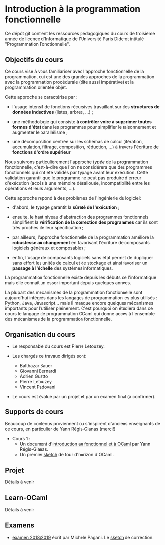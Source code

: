 # Introduction à la programmation fonctionnelle

Ce dépôt git contient les ressources pédagogiques du cours de troisième
année de licence d'Informatique de l'Université Paris Diderot intitulé
"Programmation Fonctionnelle".

## Objectifs du cours

Ce cours vise à vous familiariser avec l'approche fonctionnelle de la
programmation, qui est une des grandes approches de la programmation
avec la programmation procédurale (dite aussi impérative) et la
programmation orientée objet.

Cette approche se caractérise par :

- l'usage intensif de fonctions récursives travaillant sur des **structures de données
  inductives** (listes, arbres, ...) ;

- une méthodologie qui consiste **à contrôler voire à supprimer toutes
  formes d'état** dans les programmes pour simplifier le raisonnement
  et augmenter le parallélisme ;

- une décomposition centrée sur les schémas de calcul (itération,
  accumulation, filtrage, composition, réduction, ...) à travers
  l'écriture de **fonctions d'ordre supérieur**

Nous suivrons particulièrement l'approche *typée* de la programmation
fonctionnelle, c'est-à-dire que l'on ne considérera que des programmes
fonctionnels qui ont été validés par typage avant leur exécution. Cette
validation garantit que le programme ne peut pas produire d'erreur
d'exécution (accès à une mémoire désallouée, incompatibilité entre
les opérations et leurs arguments, ...).

Cette approche répond à des problèmes de l'ingénierie du logiciel:

- d'abord, le typage garantit la **sûreté de l'exécution** ;

- ensuite, le haut niveau d'abstraction des programmes fonctionnels
  simplifient la **vérification de la correction des programmes** car
  ils sont très proches de leur spécification ;

- par ailleurs, l'approche fonctionnelle de la programmation améliore la
  **robustesse au changement** en favorisant l'écriture de composants
  logiciels généraux et composables ;

- enfin, l'usage de composants logiciels sans état permet de dupliquer
  sans effort les unités de calcul et de stockage et ainsi favoriser
  un **passage à l'échelle** des systèmes informatiques.

La programmation fonctionnelle existe depuis les débuts de l'informatique
mais elle connaît un essor important depuis quelques années.

La plupart des mécanismes de la programmation fonctionnelle sont
aujourd'hui intégrés dans les langages de programmation les plus
utilisés : Python, Java, Javascript... mais il manque encore quelques
mécanismes importants pour l'utiliser pleinement. C'est pourquoi on
étudiera dans ce cours le langage de programmation OCaml qui donne
accès à l'ensemble des mécanismes de la programmation fonctionnelle.

## Organisation du cours

- Le responsable du cours est Pierre Letouzey. 

- Les chargés de travaux dirigés sont:
  - Balthazar Bauer
  - Giovanni Bernardi
  - Adrien Guatto
  - Pierre Letouzey
  - Vincent Padovani

- Le cours est évalué par un projet et par un examen final (à confirmer).

## Supports de cours

Beaucoup de contenus proviennent ou s'inspirent d'anciens enseignants
de ce cours, en particulier de Yann Régis-Gianas (merci!)

- Cours 1 :
  - Un document d'[introduction au fonctionnel et à OCaml](slides/cours-01-yann.pdf) par Yann Régis-Gianas. 
  - Un premier [sketch](https://sketch.sh/s/agM8OE0PPCmcU0oO9GPWBa/) de tour d'horizon d'OCaml.

## Projet

Détails à venir

## Learn-OCaml

Détails à venir

## Examens

- [examen 2018/2019](exams/examen1819.pdf) écrit par Michele Pagani.
  Le [sketch](https://sketch.sh/s/dgfrHHkNzdUuf3VYTRO3Vy/) de correction.
